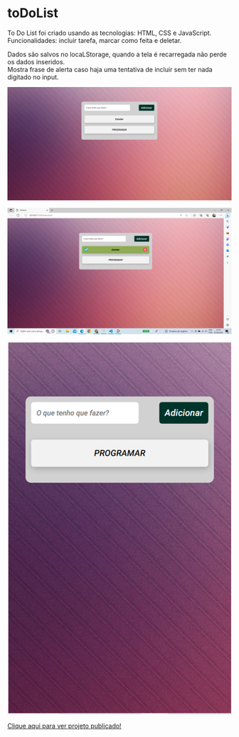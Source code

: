 # toDoList

To Do List foi criado usando as tecnologias: HTML, CSS e JavaScript.</br>
Funcionalidades: incluir tarefa, marcar como feita e deletar.

Dados são salvos no locaLStorage, quando a tela é recarregada não perde os dados inseridos.</br>
Mostra frase de alerta caso haja uma tentativa de incluir sem ter nada digitado no input.</br>

<img src="https://github.com/RuthLopesDiniz/toDoList/blob/master/Captura%20de%20tela%202023-06-07%20225214.png?raw=true"></br>

<img src="https://github.com/RuthLopesDiniz/toDoList/blob/master/Capturar2TELA.PNG?raw=true"></br>

<img src="https://github.com/RuthLopesDiniz/toDoList/blob/master/CapturarRES.PNG?raw=true"></br>

<a href="https://nimble-frangipane-647d4d.netlify.app/">Clique aqui para ver projeto publicado!</a>
